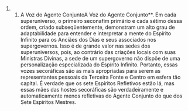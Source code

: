 ﻿1. 1. A Voz do Agente ConjuntoA Voz do Agente Conjunto**. Em cada superuniverso, o primeiro seconafim primário e cada sétimo dessa ordem, criado subseqüentemente, demonstram um alto grau de adaptabilidade para entender e interpretar a mente do Espírito Infinito para os Anciães dos Dias e seus associados nos supergovernos. Isso é de grande valor nas sedes dos superuniversos, pois, ao contrário das criações locais com  suas Ministras Divinas, a sede de um supergoverno não dispõe de uma personalização especializada do Espírito Infinito. Portanto, essas vozes secoráficas são as mais apropriadas para serem as representantes pessoais da Terceira Fonte e Centro em esfera tão capital. É verdade que os sete Espíritos Refletivos estão lá, mas essas mães das hostes secoráficas são verdadeiramente e automaticamente menos refletivas do Agente Conjunto do que dos Sete Espíritos Mestres.